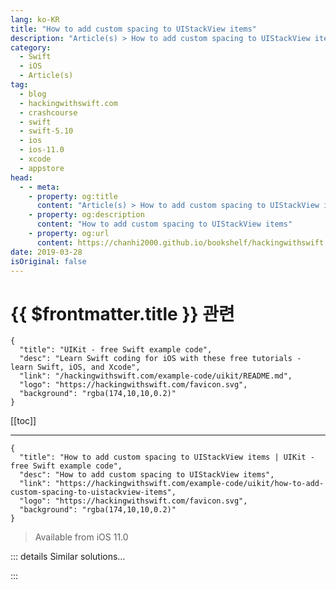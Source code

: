 ```yaml
---
lang: ko-KR
title: "How to add custom spacing to UIStackView items"
description: "Article(s) > How to add custom spacing to UIStackView items"
category:
  - Swift
  - iOS
  - Article(s)
tag: 
  - blog
  - hackingwithswift.com
  - crashcourse
  - swift
  - swift-5.10
  - ios
  - ios-11.0
  - xcode
  - appstore
head:
  - - meta:
    - property: og:title
      content: "Article(s) > How to add custom spacing to UIStackView items"
    - property: og:description
      content: "How to add custom spacing to UIStackView items"
    - property: og:url
      content: https://chanhi2000.github.io/bookshelf/hackingwithswift.com/example-code/uikit/how-to-add-custom-spacing-to-uistackview-items.html
date: 2019-03-28
isOriginal: false
---
```


# {{ $frontmatter.title }} 관련

```component VPCard
{
  "title": "UIKit - free Swift example code",
  "desc": "Learn Swift coding for iOS with these free tutorials - learn Swift, iOS, and Xcode",
  "link": "/hackingwithswift.com/example-code/uikit/README.md",
  "logo": "https://hackingwithswift.com/favicon.svg",
  "background": "rgba(174,10,10,0.2)"
}
```

[[toc]]

---

```component VPCard
{
  "title": "How to add custom spacing to UIStackView items | UIKit - free Swift example code",
  "desc": "How to add custom spacing to UIStackView items",
  "link": "https://hackingwithswift.com/example-code/uikit/how-to-add-custom-spacing-to-uistackview-items",
  "logo": "https://hackingwithswift.com/favicon.svg",
  "background": "rgba(174,10,10,0.2)"
}
```

> Available from iOS 11.0

<!-- TODO: 작성 -->

<!--
Each `UIStackView` has an overall `spacing` property that affects spacing between all of its arranged subviews, but in addition you can add custom spacing after specific views - for example, “put 20 points of space under this button.”

To make that happen, use the `setCustomSpacing()` method of your stack view, providing it the number of points of spacing you want and the view that should precede the spacing.

For example, this code creates a stack view and a button, adds the button to the stack view, then requests 20 points of spacing after it:

```swift
let stackView = UIStackView()
let btn = UIButton()

stackView.addArrangedSubview(btn)
stackView.setCustomSpacing(20, after: btn)
```

-->

::: details Similar solutions…

<!--
/quick-start/swiftui/how-to-add-spacing-between-letters-in-text">How to add spacing between letters in text 
/quick-start/swiftui/how-to-style-text-views-with-fonts-colors-line-spacing-and-more">How to style text views with fonts, colors, line spacing, and more 
/quick-start/swiftui/how-to-customize-stack-layouts-with-alignment-and-spacing">How to customize stack layouts with alignment and spacing 
/quick-start/swiftui/how-to-control-spacing-around-individual-views-using-padding">How to control spacing around individual views using padding 
/example-code/uikit/what-are-the-different-uistackview-distribution-types">What are the different UIStackView distribution types?</a>
-->

:::

